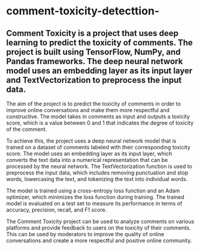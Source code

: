 # comment-toxicity-detecttion-
## Comment Toxicity is a project that uses deep learning to predict the toxicity of comments. The project is built using TensorFlow, NumPy, and Pandas frameworks. The deep neural network model uses an embedding layer as its input layer and TextVectorization to preprocess the input data.

The aim of the project is to predict the toxicity of comments in order to improve online conversations and make them more respectful and constructive. The model takes in comments as input and outputs a toxicity score, which is a value between 0 and 1 that indicates the degree of toxicity of the comment.

To achieve this, the project uses a deep neural network model that is trained on a dataset of comments labeled with their corresponding toxicity score. The model uses an embedding layer as its input layer, which converts the text data into a numerical representation that can be processed by the neural network. The TextVectorization function is used to preprocess the input data, which includes removing punctuation and stop words, lowercasing the text, and tokenizing the text into individual words.

The model is trained using a cross-entropy loss function and an Adam optimizer, which minimizes the loss function during training. The trained model is evaluated on a test set to measure its performance in terms of accuracy, precision, recall, and F1 score.
                                                   
The Comment Toxicity project can be used to analyze comments on various platforms and provide feedback to users on the toxicity of their comments. This can be used by moderators to improve the quality of online conversations and create a more respectful and positive online community.
  
